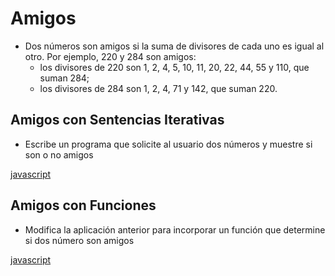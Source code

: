 # Amigos

* Dos números son amigos si la suma de divisores de cada uno es igual al otro. Por ejemplo, 220 y 284 son amigos:
  * los divisores de 220 son 1, 2, 4, 5, 10, 11, 20, 22, 44, 55 y 110, que suman 284;
  * los divisores de 284 son 1, 2, 4, 71 y 142, que suman 220.

## Amigos con Sentencias Iterativas

* Escribe un programa que solicite al usuario dos números y muestre si son o no amigos

[javascript](https://github.com/USantaTecla-mathematics/javascript/blob/master/funciones/Numero%20amigo/Numero%20amigo.js)

## Amigos con Funciones

* Modifica la aplicación anterior para incorporar un función que determine si dos número son amigos

[javascript](https://github.com/USantaTecla-mathematics/javascript/blob/master/sentenciasIterativas/Si%20son%20amigos/Si%20son%20amigos.js)

